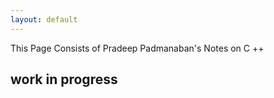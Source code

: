```yaml
---
layout: default
---
```


This Page Consists of Pradeep Padmanaban's Notes  on C ++


## work in progress